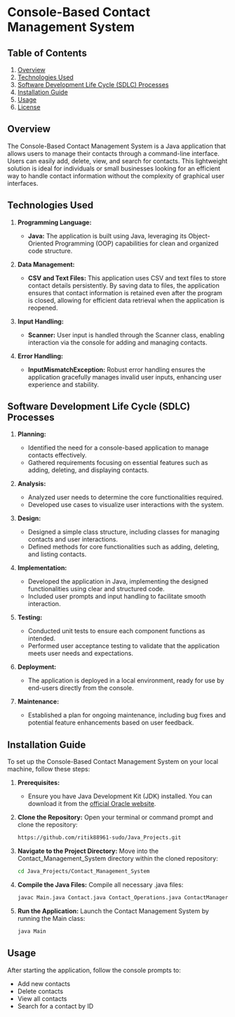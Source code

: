# Console-Based Contact Management System

## Table of Contents
1. [Overview](#overview)
2. [Technologies Used](#technologies-used)
3. [Software Development Life Cycle (SDLC) Processes](#software-development-life-cycle-sdlc-processes)
4. [Installation Guide](#installation-guide)
5. [Usage](#usage)
6. [License](#LICENSE)

## Overview
The Console-Based Contact Management System is a Java application that allows users to manage their contacts through a command-line interface. Users can easily add, delete, view, and search for contacts. This lightweight solution is ideal for individuals or small businesses looking for an efficient way to handle contact information without the complexity of graphical user interfaces.

## Technologies Used
1. **Programming Language:**
   - **Java:** The application is built using Java, leveraging its Object-Oriented Programming (OOP) capabilities for clean and organized code structure.
   
2. **Data Management:**
   - **CSV and Text Files:** This application uses CSV and text files to store contact details persistently. By saving data to files, the application ensures that contact information is retained even after the program is closed, allowing for efficient data retrieval when the application is reopened.

   
3. **Input Handling:**
   - **Scanner:** User input is handled through the Scanner class, enabling interaction via the console for adding and managing contacts.
   
4. **Error Handling:**
   - **InputMismatchException:** Robust error handling ensures the application gracefully manages invalid user inputs, enhancing user experience and stability.

## Software Development Life Cycle (SDLC) Processes
1. **Planning:**
   - Identified the need for a console-based application to manage contacts effectively.
   - Gathered requirements focusing on essential features such as adding, deleting, and displaying contacts.
   
2. **Analysis:**
   - Analyzed user needs to determine the core functionalities required.
   - Developed use cases to visualize user interactions with the system.
   
3. **Design:**
   - Designed a simple class structure, including classes for managing contacts and user interactions.
   - Defined methods for core functionalities such as adding, deleting, and listing contacts.
   
4. **Implementation:**
   - Developed the application in Java, implementing the designed functionalities using clear and structured code.
   - Included user prompts and input handling to facilitate smooth interaction.
   
5. **Testing:**
   - Conducted unit tests to ensure each component functions as intended.
   - Performed user acceptance testing to validate that the application meets user needs and expectations.
   
6. **Deployment:**
   - The application is deployed in a local environment, ready for use by end-users directly from the console.
   
7. **Maintenance:**
   - Established a plan for ongoing maintenance, including bug fixes and potential feature enhancements based on user feedback.

## Installation Guide
To set up the Console-Based Contact Management System on your local machine, follow these steps:

1. **Prerequisites:**
   - Ensure you have Java Development Kit (JDK) installed. You can download it from the [official Oracle website](https://www.oracle.com/java/technologies/javase-jdk11-downloads.html).

2. **Clone the Repository:**
   Open your terminal or command prompt and clone the repository:
   ```bash
   https://github.com/ritik88961-sudo/Java_Projects.git
3. **Navigate to the Project Directory:**
  Move into the Contact_Management_System directory within the cloned repository:
   ```bash
   cd Java_Projects/Contact_Management_System
4. **Compile the Java Files:**
   Compile all necessary .java files:
   ```bash
   javac Main.java Contact.java Contact_Operations.java ContactManager.java
5. **Run the Application:**
   Launch the Contact Management System by running the Main class:
   ```bash
   java Main

## Usage
After starting the application, follow the console prompts to:
- Add new contacts
- Delete contacts
- View all contacts
- Search for a contact by ID
